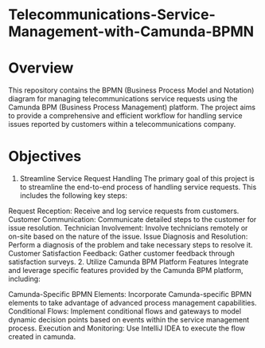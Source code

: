 # Telecommunications-Service-Management-with-Camunda-BPMN
# Overview
This repository contains the BPMN (Business Process Model and Notation) diagram for managing telecommunications service requests using the Camunda BPM (Business Process Management) platform. The project aims to provide a comprehensive and efficient workflow for handling service issues reported by customers within a telecommunications company.

# Objectives
1. Streamline Service Request Handling
The primary goal of this project is to streamline the end-to-end process of handling service requests. This includes the following key steps:

Request Reception: Receive and log service requests from customers.
Customer Communication: Communicate detailed steps to the customer for issue resolution.
Technician Involvement: Involve technicians remotely or on-site based on the nature of the issue.
Issue Diagnosis and Resolution: Perform a diagnosis of the problem and take necessary steps to resolve it.
Customer Satisfaction Feedback: Gather customer feedback through satisfaction surveys.
2. Utilize Camunda BPM Platform Features
Integrate and leverage specific features provided by the Camunda BPM platform, including:

Camunda-Specific BPMN Elements: Incorporate Camunda-specific BPMN elements to take advantage of advanced process management capabilities.
Conditional Flows: Implement conditional flows and gateways to model dynamic decision points based on events within the service management process.
Execution and Monitoring: Use IntelliJ IDEA to execute the flow created in camunda.
